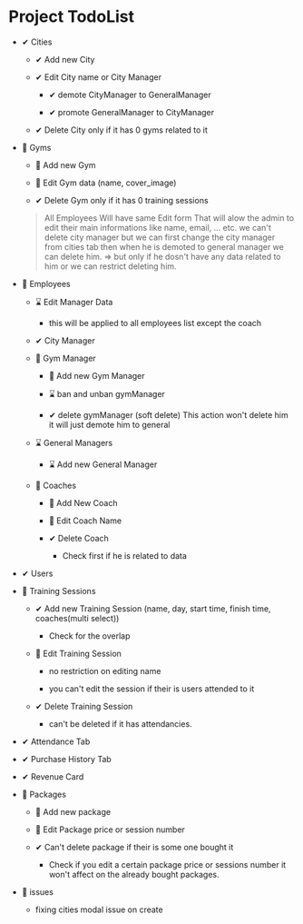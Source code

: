 # Project TodoList

- ✔ Cities

  - ✔ Add new City

  - ✔ Edit City name or City Manager

    - ✔ demote CityManager to GeneralManager

    - ✔ promote GeneralManager to CityManager

  - ✔ Delete City only if it has 0 gyms related to it

- 📌 Gyms

  - 📌 Add new Gym

  - 📌 Edit Gym data (name, cover_image)

  - ✔ Delete Gym only if it has 0 training sessions

  > All Employees Will have same Edit form That will alow the admin to edit their main informations like name, email, ... etc.
  > we can't delete city manager but we can first change the city manager from cities tab then when he is demoted to general manager we can delete him. => but only if he dosn't have any data related to him or we can restrict deleting him.
- 📌 Employees

  - ⌛ Edit Manager Data

    - this will be applied to all employees list except the coach

  - ✔ City Manager

  - 📌 Gym Manager

    - 📌 Add new Gym Manager

    - ⌛ ban and unban gymManager

    - ✔ delete gymManager (soft delete) This action won't delete him it will just demote him to general

  - ⌛ General Managers

    - ⌛ Add new General Manager

  - 📌 Coaches

    - 📌 Add New Coach

    - 📌 Edit Coach Name

    - ✔ Delete Coach

      - Check first if he is related to data

- ✔ Users

- 📌 Training Sessions

  - ✔ Add new Training Session (name, day, start time, finish time, coaches(multi select))

    - Check for the overlap

  - 📌 Edit Training Session

    - no restriction on editing name

    - you can't edit the session if their is users attended to it

  - ✔ Delete Training Session

    - can't be deleted if it has attendancies.

- ✔ Attendance Tab

- ✔ Purchase History Tab

- ✔ Revenue Card

- 📌 Packages

  - 📌 Add new package

  - 📌 Edit Package price or session number

  - ✔ Can't delete package if their is some one bought it

    - Check if you edit a certain package price or sessions number it won't affect on the already bought packages.

- 📌 issues

  - fixing cities modal issue on create

